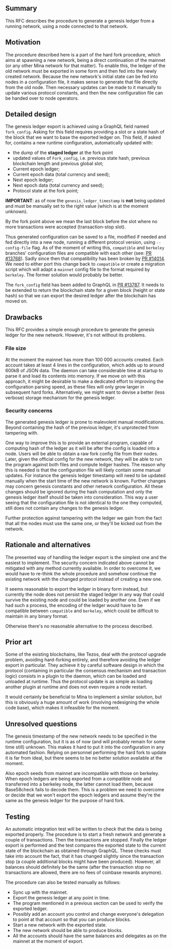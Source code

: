 ## Summary

This RFC describes the procedure to generate a genesis ledger from a running
network, using a node connected to that network.

## Motivation

The procedure described here is a part of the hard fork procedure, which aims at
spawning a new network, being a direct continuation of the mainnet (or any other
Mina network for that matter). To enable this, the ledger of the old network
must be exported in some form and then fed into the newly created network.
Because the new network's initial state can be fed into nodes in a configuration
file, it makes sense to generate that file directly from the old node. Then
necessary updates can be made to it manually to update various protocol
constants, and then the new configuration file can be handed over to node
operators.

## Detailed design

The genesis ledger export is achieved using a GraphQL field named `fork_config`.
Asking for this field requires providing a slot or a state hash of the block
that we want to base the exported ledger on. This field, if asked for, contains
a new runtime configuration, automatically updated with:

- the dump of the **staged ledger** at the fork point
- updated values of `Fork_config`, i.e. previous state hash, previous blockchain
  length and previous global slot;
- Current epoch ledger;
- Current epoch data (total currency and seed);
- Next epoch ledger;
- Next epoch data (total currency and seed);
- Protocol state at the fork point;

**IMPORTANT**: as of now the `genesis_ledger_timestamp` is **not** being updated
and must be manually set to the right value (which is at the moment unknown).

By the fork point above we mean the last block before the slot where no more
transactions were accepted (transaction-stop slot).

Thus generated configuration can be saved to a file, modified if needed and fed
directly into a new node, running a different protocol version, using
`--config-file` flag. As of the moment of writing this, `compatible` and
`berkeley` branches' configuration files are compatible with each other (see:
[PR #13768](https://github.com/MinaProtocol/mina/pull/13768)). Sadly since then
that compatibility has been broken by
[PR #14014](https://github.com/MinaProtocol/mina/pull/14014). We need to either
port this change back to `compatible` or create a migration script which will
adapt a `mainnet` config file to the format required by `berkeley`. The former
solution would probably be better.

The `fork_config` field has been added to GraphQL in
[PR #13787](https://github.com/MinaProtocol/mina/pull/13787). It needs to be
extended to return the blockchain state for a given block (height or state hash)
so that we can export the desired ledger after the blockchain has moved on.

## Drawbacks

This RFC provides a simple enough procedure to generate the genesis ledger for
the new network. However, it's not without its problems.

### File size

At the moment the mainnet has more than 100 000 accounts created. Each account
takes at least 4 lines in the configuration, which adds up to around 600kB of
JSON data. The daemon can take considerable time at startup to parse it and load
its contents into memory. If we move on with this approach, it might be
desirable to make a dedicated effort to improving the configuration parsing
speed, as these files will only grow larger in subsequent hard forks.
Alternatively, we might want to devise a better (less verbose) storage mechanism
for the genesis ledger.

### Security concerns

The generated genesis ledger is prone to malevolent manual modifications. Beyond
containing the hash of the previous ledger, it's unprotected from tampering
with.

One way to improve this is to provide an external program, capable of computing
hash of the ledger as it will be after the config is loaded into a node. Users
will be able to obtain a raw fork config file from their nodes. Later, given the
official config for the new network, they will be able to run the program
against both files and compute ledger hashes. The reason why this is needed is
that the configuration file will likely contain some manual updates. For
instance the genesis ledger timestamp will need to be updated manually when the
start time of the new network is known. Further changes may concern genesis
constants and other network configuration. All these changes should be ignored
during the hash computation and only the genesis ledger itself should be taken
into consideration. This way a user seeing that the configuration file is not
identical to the one they computed, still does not contain any changes to the
genesis ledger.

Further protection against tampering with the ledger we gain from the fact that
all the nodes must use the same one, or they'll be kicked out from the network.

## Rationale and alternatives

The presented way of handling the ledger export is the simplest one and the
easiest to implement. The security concern indicated above cannot be mitigated
with any method currently available. In order to overcome it, we would have to
re-think the whole procedure and somehow continue the existing network with the
changed protocol instead of creating a new one.

It seems reasonable to export the ledger in binary form instead, but currently
the node does not persist the staged ledger in any way that could survive the
existing node and could be loaded by another one. Even if we had such a process,
the encoding of the ledger would have to be compatible between `compatible` and
`berkeley`, which could be difficult to maintain in any binary format.

Otherwise there's no reasonable alternative to the process described.

## Prior art

Some of the existing blockchains, like Tezos, deal with the protocol upgrade
problem, avoiding hard-forking entirely, and therefore avoiding the ledger
export in particular. They achieve it by careful software design in which the
protocol (containing in particular the consensus mechanism and transaction
logic) consists in a plugin to the daemon, which can be loaded and unloaded at
runtime. Thus the protocol update is as simple as loading another plugin at
runtime and does not even require a node restart.

It would certainly be beneficial to Mina to implement a similar solution, but
this is obviously a huge amount of work (involving redesigning the whole code
base), which makes it infeasible for the moment.

## Unresolved questions

The genesis timestamp of the new network needs to be specified in the runtime
configuration, but it is as of now (and will probably remain for some time
still) unknown. This makes it hard to put it into the configuration in any
automated fashion. Relying on personnel performing the hard fork to update it is
far from ideal, but there seems to be no better solution available at the
moment.

Also epoch seeds from mainnet are incompatible with those on berkeley. When
epoch ledgers are being exported from a compatible node and transferred into a
berkeley node, the latter cannot load them, because Base58check fails to decode
them. This is a problem we need to overcome or decide that we won't export the
epoch ledgers and assume they're the same as the genesis ledger for the purpose
of hard fork.

## Testing

An automatic integration test will be written to check that the data is being
exported properly. The procedure is to start a fresh network and generate a
couple of transactions. Then the transactions are stopped. Finally the ledger
export is performed and the test compares the exported state to the current
state of the blockchain as obtained through GraphQL. These checks must take into
account the fact, that it has changed slightly since the transaction stop (a
couple additional blocks might have been produced). However, all balances should
definitely be the same (after the transaction stop no transactions are allowed,
there are no fees of coinbase rewards anymore).

The procedure can also be tested manually as follows:

- Sync up with the mainnet.
- Export the genesis ledger at any point in time.
- The program mentioned in a previous section can be used to verify the exported
  ledger.
- Possibly add an account you control and change everyone's delegation to point
  at that account so that you can produce blocks.
- Start a new network with the exported state.
- The new network should be able to produce blocks.
- All the accounts should have the same balances and delegates as on the mainnet
  at the moment of export.
